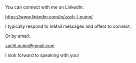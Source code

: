 You can connect with me on LinkedIn:

https://www.linkedin.com/in/zach-l-quinn/

I typically respond to InMail messages and offers to connect. 

Or by email: 

zachl.quinn@gmail.com

I look forward to speaking with you! 

